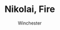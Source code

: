 ---
media: "images/rounds/round_4_2/nikolai_fire.png"
media_type: image
type: art
title: Nikolai, Fire
author: [Winchester]
desc: Soviet Commander Yuri Petrikov instructs Driver Nikolai Rubakov to open fire on the NT colony.
---